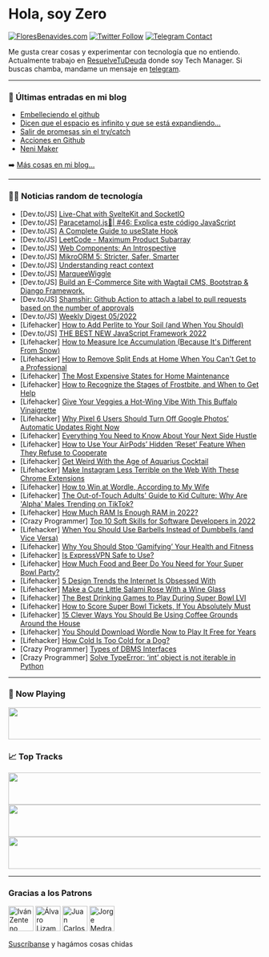 # Hola, soy Zero

[![FloresBenavides.com](https://img.shields.io/website?down_message=oops&label=MiBlog&style=for-the-badge&up_message=online&url=https%3A%2F%2Ffloresbenavides.com)](https://floresbenavides.com) [![Twitter Follow](https://img.shields.io/twitter/follow/ZeroDragon?color=%231DA1F2&label=Follow&logo=twitter&logoColor=ffffff&style=for-the-badge)](https://twitter.com/zerodragon) [![Telegram Contact](https://img.shields.io/badge/escr%C3%ADbeme-ZeroDragon-%2326A5E4?style=for-the-badge&logo=telegram)](https://t.me/zerodragon)

Me gusta crear cosas y experimentar con tecnología que no entiendo.
Actualmente trabajo en [ResuelveTuDeuda](http://github.com/resuelve) donde soy Tech Manager.
Si buscas chamba, mandame un mensaje en [telegram](https://t.me/zerodragon).

---

### 📕 Últimas entradas en mi blog
<!-- BLOG-POST-LIST:START -->
- [Embelleciendo el github](https://floresbenavides.com/embelleciendo-el-github/)
- [Dicen que el espacio es infinito y que se está expandiendo…](https://floresbenavides.com/dicen-que-el-espacio-es-infinito-y-que-se-esta-expandiendo/)
- [Salir de promesas sin el try/catch](https://floresbenavides.com/salir-de-promesas-sin-el-try-catch/)
- [Acciones en Github](https://floresbenavides.com/acciones-en-github/)
- [Neni Maker](https://floresbenavides.com/neni-maker/)
<!-- BLOG-POST-LIST:END -->

➡️ [Más cosas en mi blog...](https://floresbenavides.com)

---

### 👨‍💻 Noticias random de tecnología
<!-- TECH-POSTS:START -->
- [Dev.to/JS] [Live-Chat with SvelteKit and SocketIO](https://dev.to/einlinuus/live-chat-with-sveltekit-and-socketio-3kpl)
- [Dev.to/JS] [Paracetamol.js💊| #46: Explica este código JavaScript](https://dev.to/duxtech/paracetamoljs-46-explica-este-codigo-javascript-1n43)
- [Dev.to/JS] [A Complete Guide to useState Hook](https://dev.to/aravsanj/a-complete-guide-to-usestate-hook-3ndd)
- [Dev.to/JS] [LeetCode - Maximum Product Subarray](https://dev.to/_alkesh26/leetcode-maximum-product-subarray-1men)
- [Dev.to/JS] [Web Components: An Introspective](https://dev.to/cawfeecoder/web-components-an-introspective-363c)
- [Dev.to/JS] [MikroORM 5: Stricter, Safer, Smarter](https://dev.to/b4nan/mikroorm-5-stricter-safer-smarter-l4g)
- [Dev.to/JS] [Understanding react context](https://dev.to/alverd04/understanding-react-context-5686)
- [Dev.to/JS] [MarqueeWiggle](https://dev.to/benny00100/marqueewiggle-6jn)
- [Dev.to/JS] [Build an E-Commerce Site with Wagtail CMS,  Bootstrap &amp; Django Framework.](https://dev.to/paulwababu/build-an-e-commerce-site-with-wagtail-cms-bootstrap-django-framework-4jdb)
- [Dev.to/JS] [Shamshir: Github Action to attach a label to pull requests based on the number of approvals](https://dev.to/kyagi/shamshir-github-action-to-attach-a-label-to-pull-requests-based-on-the-number-of-approvals-2abd)
- [Dev.to/JS] [Weekly Digest 05/2022](https://dev.to/marcobiedermann/weekly-digest-052022-2npm)
- [Lifehacker] [How to Add Perlite to Your Soil &lpar;and When You Should&rpar;](https://lifehacker.com/how-to-add-perlite-to-your-soil-and-when-you-should-1848477041)
- [Dev.to/JS] [THE BEST NEW JavaScript Framework 2022](https://dev.to/iamluisj/the-best-new-javascript-framework-2022-2250)
- [Lifehacker] [How to Measure Ice Accumulation &lpar;Because It&#39;s Different From Snow&rpar;](https://lifehacker.com/how-to-measure-ice-accumulation-because-its-different-1848477062)
- [Lifehacker] [How to Remove Split Ends at Home When You Can&#39;t Get to a Professional](https://lifehacker.com/how-to-remove-split-ends-at-home-when-you-cant-get-to-a-1848476525)
- [Lifehacker] [The Most Expensive States for Home Maintenance](https://lifehacker.com/the-most-expensive-states-for-home-maintenance-1848476549)
- [Lifehacker] [How to Recognize the Stages of Frostbite, and When to Get Help](https://lifehacker.com/how-to-recognize-the-stages-of-frostbite-and-when-to-g-1848476581)
- [Lifehacker] [Give Your Veggies a Hot-Wing Vibe With This Buffalo Vinaigrette](https://lifehacker.com/give-your-veggies-a-hot-wing-vibe-with-this-buffalo-vin-1848484090)
- [Lifehacker] [Why Pixel 6 Users Should Turn Off Google Photos’ Automatic Updates Right Now](https://lifehacker.com/why-pixel-6-users-should-turn-off-google-photos-automa-1848481912)
- [Lifehacker] [Everything You Need to Know About Your Next Side Hustle](https://lifehacker.com/everything-you-need-to-know-about-your-next-side-hustle-1848482413)
- [Lifehacker] [How to Use Your AirPods’ Hidden ‘Reset’ Feature When They Refuse to Cooperate](https://lifehacker.com/how-to-use-your-airpods-hidden-reset-feature-when-th-1848481632)
- [Lifehacker] [Get Weird With the Age of Aquarius Cocktail](https://lifehacker.com/get-weird-with-the-age-of-aquarius-cocktail-1848481214)
- [Lifehacker] [Make Instagram Less Terrible on the Web With These Chrome Extensions](https://lifehacker.com/make-instagram-less-terrible-on-the-web-with-these-chro-1848479619)
- [Lifehacker] [How to Win at Wordle, According to My Wife](https://lifehacker.com/how-to-win-at-wordle-according-to-my-wife-1848480285)
- [Lifehacker] [The Out-of-Touch Adults&#39; Guide to Kid Culture: Why Are &#39;Alpha&#39; Males Trending on TikTok?](https://lifehacker.com/the-out-of-touch-adults-guide-to-kid-culture-why-are-a-1848479421)
- [Lifehacker] [How Much RAM Is Enough RAM in 2022?](https://lifehacker.com/how-much-ram-is-enough-ram-in-2022-1848475998)
- [Crazy Programmer] [Top 10 Soft Skills for Software Developers in 2022](https://www.thecrazyprogrammer.com/2022/02/soft-skills-for-software-developers.html)
- [Lifehacker] [When You Should Use Barbells Instead of Dumbbells &lpar;and Vice Versa&rpar;](https://lifehacker.com/when-you-should-use-barbells-instead-of-dumbbells-and-1848477314)
- [Lifehacker] [Why You Should Stop ‘Gamifying’ Your Health and Fitness](https://lifehacker.com/why-you-should-stop-gamifying-your-health-and-fitness-1848475094)
- [Lifehacker] [Is ExpressVPN Safe to Use?](https://lifehacker.com/is-expressvpn-safe-to-use-1848477227)
- [Lifehacker] [How Much Food and Beer Do You Need for Your Super Bowl Party?](https://lifehacker.com/how-much-food-and-beer-do-you-need-for-your-super-bowl-1848475138)
- [Lifehacker] [5 Design Trends the Internet Is Obsessed With](https://lifehacker.com/6-design-trends-the-internet-is-obsessed-with-1848476533)
- [Lifehacker] [Make a Cute Little Salami Rose With a Wine Glass](https://lifehacker.com/make-a-cute-little-salami-rose-with-a-wine-glass-1848476339)
- [Lifehacker] [The Best Drinking Games to Play During Super Bowl LVI](https://lifehacker.com/the-best-drinking-games-to-play-during-super-bowl-lvi-1848475530)
- [Lifehacker] [How to Score Super Bowl Tickets, If You Absolutely Must](https://lifehacker.com/how-to-score-super-bowl-tickets-if-you-absolutely-must-1848474218)
- [Lifehacker] [15 Clever Ways You Should Be Using Coffee Grounds Around the House](https://lifehacker.com/15-clever-ways-you-should-be-using-coffee-grounds-aroun-1848467988)
- [Lifehacker] [You Should Download Wordle Now to Play It Free for Years](https://lifehacker.com/you-should-download-wordle-now-to-play-it-free-for-year-1848473800)
- [Lifehacker] [How Cold Is Too Cold for a Dog?](https://lifehacker.com/how-cold-is-too-cold-for-a-dog-1848474033)
- [Crazy Programmer] [Types of DBMS Interfaces](https://www.thecrazyprogrammer.com/2022/02/dbms-interfaces.html)
- [Crazy Programmer] [Solve TypeError: ‘int’ object is not iterable in Python](https://www.thecrazyprogrammer.com/2022/01/typeerror-int-object-is-not-iterable.html)<!-- TECH-POSTS:END -->

---

### 🎵 Now Playing
<a href="https://spotify-now-playing-dun.vercel.app/now-playing?open"><img src="https://spotify-now-playing-dun.vercel.app/now-playing" width="540" height="64"></a>

### 📈 Top Tracks
<a href="https://spotify-now-playing-dun.vercel.app/top-tracks?i=1&open"><img src="https://spotify-now-playing-dun.vercel.app/top-tracks?i=1" width="540" height="64"></a>
<a href="https://spotify-now-playing-dun.vercel.app/top-tracks?i=2&open"><img src="https://spotify-now-playing-dun.vercel.app/top-tracks?i=2" width="540" height="64"></a>
<a href="https://spotify-now-playing-dun.vercel.app/top-tracks?i=3&open"><img src="https://spotify-now-playing-dun.vercel.app/top-tracks?i=3" width="540" height="64"></a>

---

### Gracias a los Patrons
[<img src="https://avatars.githubusercontent.com/u/243380?v=4" alt="Iván Zenteno" width="50px">](https://github.com/k001) [<img src="https://avatars.githubusercontent.com/u/19955639?v=4" alt="Álvaro Lizama" width="50px">](https://github.com/alvarolizama) [<img src="https://avatars.githubusercontent.com/u/2718753?v=4" alt="Juan Carlos Ruiz" width="50px">](https://github.com/JuanCrg90) [<img src="https://avatars.githubusercontent.com/u/37025?v=4" alt="Jorge Medrano" width="50px">](https://github.com/h1pp1e) 

[Suscríbanse](https://www.patreon.com/zerodragon) y hagámos cosas chidas
